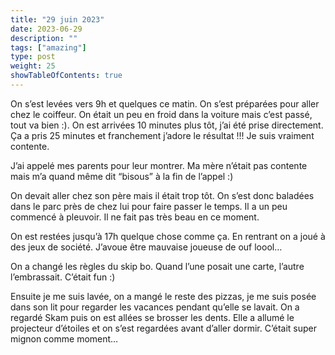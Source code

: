 ```yaml
---
title: "29 juin 2023"
date: 2023-06-29
description: ""
tags: ["amazing"]
type: post
weight: 25
showTableOfContents: true
---
```


On s’est levées vers 9h et quelques ce matin. On s’est préparées pour aller chez le coiffeur. On était un peu en froid dans la voiture mais c’est passé, tout va bien :). On est arrivées 10 minutes plus tôt, j’ai été prise directement. Ça a pris 25 minutes et franchement j’adore le résultat !!! Je suis vraiment contente.

J’ai appelé mes parents pour leur montrer. Ma mère n’était pas contente mais m’a quand même dit “bisous” à la fin de l’appel :)

On devait aller chez son père mais il était trop tôt. On s’est donc baladées dans le parc près de chez lui pour faire passer le temps. Il a un peu commencé à pleuvoir. Il ne fait pas très beau en ce moment.

On est restées jusqu’à 17h quelque chose comme ça. En rentrant on a joué à des jeux de société. J’avoue être mauvaise joueuse de ouf loool…

On a changé les règles du skip bo. Quand l’une posait une carte, l’autre l’embrassait. C’était fun :)

Ensuite je me suis lavée, on a mangé le reste des pizzas, je me suis posée dans son lit pour regarder les vacances pendant qu’elle se lavait. On a regardé Skam puis on est allées se brosser les dents. Elle a allumé le projecteur d’étoiles et on s’est regardées avant d’aller dormir. C’était super mignon comme moment…